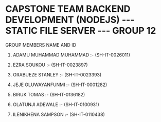 # CAPSTONE TEAM BACKEND DEVELOPMENT (NODEJS) --- STATIC FILE SERVER --- GROUP 12



GROUP MEMBERS NAME AND ID

1. ADAMU MUHAMMAD MUHAMMAD :- (SH-IT-0026011)

2. EZRA SOUKOU :- (SH-IT-0023897)

3. ORABUEZE STANLEY :- (SH-IT-0023393)

4. JEJE OLUWAYANFUNMI :- (SH-IT-0001282)

5. BIRUK TOMAS :- (SH-IT-0136182)

6. OLATUNJI ADEWALE :- (SH-IT-0100931)

7. ILENIKHENA SAMPSON :- (SH-IT-0110438)




